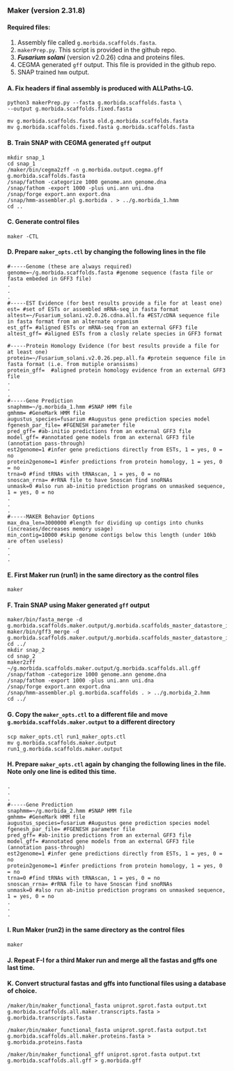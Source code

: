 ### Maker (version 2.31.8)
#### Required files:
1. Assembly file called ```g.morbida.scaffolds.fasta```.
2. ```makerPrep.py```. This script is provided in the github repo.
3. ***Fusarium solani*** (version v2.0.26) cdna and proteins files.
4. CEGMA generated ```gff``` output. This file is provided in the github repo. 
5. SNAP trained ```hmm``` output.   

#### A. Fix headers if final assembly is produced with ALLPaths-LG.
```
python3 makerPrep.py --fasta g.morbida.scaffolds.fasta \
--output g.morbida.scaffolds.fixed.fasta
```
```
mv g.morbida.scaffolds.fasta old.g.morbida.scaffolds.fasta
mv g.morbida.scaffolds.fixed.fasta g.morbida.scaffolds.fasta
```

#### B. Train SNAP with CEGMA generated ```gff``` output

```
mkdir snap_1
cd snap_1
/maker/bin/cegma2zff -n g.morbida.output.cegma.gff g.morbida.scaffolds.fasta
/snap/fathom -categorize 1000 genome.ann genome.dna
/snap/fathom -export 1000 -plus uni.ann uni.dna
/snap/forge export.ann export.dna
/snap/hmm-assembler.pl g.morbida . > ../g.morbida_1.hmm
cd ..
```
#### C. Generate control files
```
maker -CTL
```

#### D. Prepare ```maker_opts.ctl``` by changing the following lines in the file

```
#-----Genome (these are always required)
genome=~/g.morbida.scaffolds.fasta #genome sequence (fasta file or fasta embeded in GFF3 file)
.
.
.
#-----EST Evidence (for best results provide a file for at least one)
est= #set of ESTs or assembled mRNA-seq in fasta format
altest=~/Fusarium_solani.v2.0.26.cdna.all.fa #EST/cDNA sequence file in fasta format from an alternate organism
est_gff= #aligned ESTs or mRNA-seq from an external GFF3 file
altest_gff= #aligned ESTs from a closly relate species in GFF3 format

#-----Protein Homology Evidence (for best results provide a file for at least one)
protein=~/Fusarium_solani.v2.0.26.pep.all.fa #protein sequence file in fasta format (i.e. from mutiple oransisms)
protein_gff=  #aligned protein homology evidence from an external GFF3 file
.
.
.
#-----Gene Prediction
snaphmm=~/g.morbida_1.hmm #SNAP HMM file
gmhmm= #GeneMark HMM file
augustus_species=fusarium #Augustus gene prediction species model
fgenesh_par_file= #FGENESH parameter file
pred_gff= #ab-initio predictions from an external GFF3 file
model_gff= #annotated gene models from an external GFF3 file (annotation pass-through)
est2genome=1 #infer gene predictions directly from ESTs, 1 = yes, 0 = no
protein2genome=1 #infer predictions from protein homology, 1 = yes, 0 = no
trna=0 #find tRNAs with tRNAscan, 1 = yes, 0 = no
snoscan_rrna= #rRNA file to have Snoscan find snoRNAs
unmask=0 #also run ab-initio prediction programs on unmasked sequence, 1 = yes, 0 = no
.
.
.
#-----MAKER Behavior Options
max_dna_len=3000000 #length for dividing up contigs into chunks (increases/decreases memory usage)
min_contig=10000 #skip genome contigs below this length (under 10kb are often useless)
.
.
.
```

#### E. First Maker run (run1) in the same directory as the control files
```
maker
```

#### F. Train SNAP using Maker generated ```gff``` output 
```
maker/bin/fasta_merge -d g.morbida.scaffolds.maker.output/g.morbida.scaffolds_master_datastore_index.log
maker/bin/gff3_merge -d g.morbida.scaffolds.maker.output/g.morbida.scaffolds_master_datastore_index.log
cd ../
mkdir snap_2
cd snap_2
maker2zff ~/g.morbida.scaffolds.maker.output/g.morbida.scaffolds.all.gff
/snap/fathom -categorize 1000 genome.ann genome.dna
/snap/fathom -export 1000 -plus uni.ann uni.dna
/snap/forge export.ann export.dna
/snap/hmm-assembler.pl g.morbida.scaffolds . > ../g.morbida_2.hmm
cd ../
```
#### G. Copy the ```maker_opts.ctl``` to a different file and move ```g.morbida.scaffolds.maker.output``` to a different directory
```
scp maker_opts.ctl run1_maker_opts.ctl
mv g.morbida.scaffolds.maker.output run1_g.morbida.scaffolds.maker.output
```
#### H. Prepare ```maker_opts.ctl``` again by changing the following lines in the file. Note only one line is edited this time. 

```
.
.
.
#-----Gene Prediction
snaphmm=~/g.morbida_2.hmm #SNAP HMM file
gmhmm= #GeneMark HMM file
augustus_species=fusarium #Augustus gene prediction species model
fgenesh_par_file= #FGENESH parameter file
pred_gff= #ab-initio predictions from an external GFF3 file
model_gff= #annotated gene models from an external GFF3 file (annotation pass-through)
est2genome=1 #infer gene predictions directly from ESTs, 1 = yes, 0 = no
protein2genome=1 #infer predictions from protein homology, 1 = yes, 0 = no
trna=0 #find tRNAs with tRNAscan, 1 = yes, 0 = no
snoscan_rrna= #rRNA file to have Snoscan find snoRNAs
unmask=0 #also run ab-initio prediction programs on unmasked sequence, 1 = yes, 0 = no
.
.
.
```


#### I. Run Maker (run2) in the same directory as the control files
```
maker
```
#### J. Repeat F-I for a third Maker run and merge all the fastas and gffs one last time.

#### K. Convert structural fastas and gffs into functional files using a database of choice.

```
/maker/bin/maker_functional_fasta uniprot.sprot.fasta output.txt g.morbida.scaffolds.all.maker.transcripts.fasta > g.morbida.transcripts.fasta
```

```
/maker/bin/maker_functional_fasta uniprot.sprot.fasta output.txt g.morbida.scaffolds.all.maker.proteins.fasta > g.morbida.proteins.fasta
```
```
/maker/bin/maker_functional_gff uniprot.sprot.fasta output.txt g.morbida.scaffolds.all.gff > g.morbida.gff
```